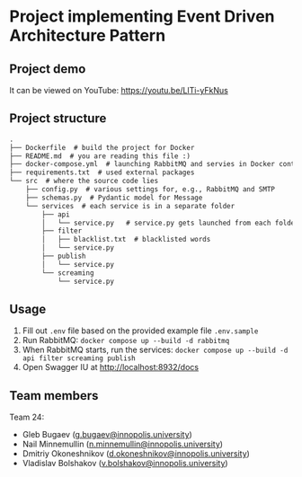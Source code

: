# Project implementing Event Driven Architecture Pattern

## Project demo

It can be viewed on YouTube: <https://youtu.be/LlTi-yFkNus>

## Project structure

```txt
.
├── Dockerfile  # build the project for Docker
├── README.md  # you are reading this file :)
├── docker-compose.yml  # launching RabbitMQ and servies in Docker containers
├── requirements.txt  # used external packages
└── src  # where the source code lies
    ├── config.py  # various settings for, e.g., RabbitMQ and SMTP
    ├── schemas.py  # Pydantic model for Message
    └── services  # each service is in a separate folder
        ├── api
        │   └── service.py   # service.py gets launched from each folder
        ├── filter
        │   ├── blacklist.txt  # blacklisted words
        │   └── service.py
        ├── publish
        │   └── service.py
        └── screaming
            └── service.py
```

## Usage

1. Fill out `.env` file based on the provided example file `.env.sample`
2. Run RabbitMQ: `docker compose up --build -d rabbitmq`
3. When RabbitMQ starts, run the services: `docker compose up --build -d api filter screaming publish`
4. Open Swagger IU at <http://localhost:8932/docs>

## Team members

Team 24:

- Gleb Bugaev ([g.bugaev@innopolis.university](mailto:g.bugaev@innopolis.university))
- Nail Minnemullin ([n.minnemullin@innopolis.university](mailto:n.minnemullin@innopolis.university))
- Dmitriy Okoneshnikov ([d.okoneshnikov@innopolis.university](mailto:d.okoneshnikov@innopolis.university))
- Vladislav Bolshakov ([v.bolshakov@innopolis.university](mailto:v.bolshakov@innopolis.university))
